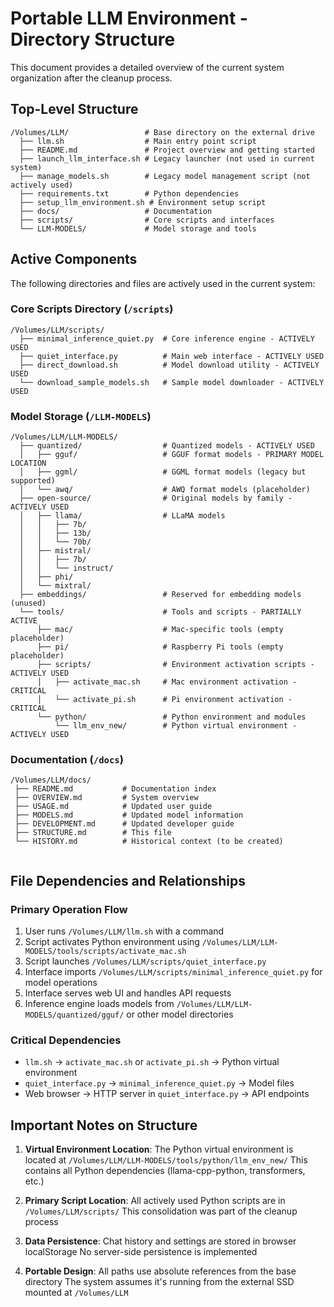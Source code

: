 # Portable LLM Environment - Directory Structure

This document provides a detailed overview of the current system organization after the cleanup process.

## Top-Level Structure

```
/Volumes/LLM/                 # Base directory on the external drive
  ├── llm.sh                  # Main entry point script
  ├── README.md               # Project overview and getting started
  ├── launch_llm_interface.sh # Legacy launcher (not used in current system)
  ├── manage_models.sh        # Legacy model management script (not actively used)
  ├── requirements.txt        # Python dependencies
  ├── setup_llm_environment.sh # Environment setup script
  ├── docs/                   # Documentation
  ├── scripts/                # Core scripts and interfaces
  └── LLM-MODELS/             # Model storage and tools
```

## Active Components

The following directories and files are actively used in the current system:

### Core Scripts Directory (`/scripts`)

```
/Volumes/LLM/scripts/
  ├── minimal_inference_quiet.py  # Core inference engine - ACTIVELY USED
  ├── quiet_interface.py          # Main web interface - ACTIVELY USED
  ├── direct_download.sh          # Model download utility - ACTIVELY USED
  └── download_sample_models.sh   # Sample model downloader - ACTIVELY USED
```

### Model Storage (`/LLM-MODELS`)

```
/Volumes/LLM/LLM-MODELS/
  ├── quantized/                  # Quantized models - ACTIVELY USED
  │   ├── gguf/                   # GGUF format models - PRIMARY MODEL LOCATION
  │   ├── ggml/                   # GGML format models (legacy but supported)
  │   └── awq/                    # AWQ format models (placeholder)
  ├── open-source/                # Original models by family - ACTIVELY USED
  │   ├── llama/                  # LLaMA models
  │   │   ├── 7b/
  │   │   ├── 13b/
  │   │   └── 70b/
  │   ├── mistral/
  │   │   ├── 7b/
  │   │   └── instruct/
  │   ├── phi/
  │   └── mixtral/
  ├── embeddings/                 # Reserved for embedding models (unused)
  └── tools/                      # Tools and scripts - PARTIALLY ACTIVE
      ├── mac/                    # Mac-specific tools (empty placeholder)
      ├── pi/                     # Raspberry Pi tools (empty placeholder)
      ├── scripts/                # Environment activation scripts - ACTIVELY USED
      │   ├── activate_mac.sh     # Mac environment activation - CRITICAL
      │   └── activate_pi.sh      # Pi environment activation - CRITICAL
      └── python/                 # Python environment and modules
          └── llm_env_new/        # Python virtual environment - ACTIVELY USED
```

### Documentation (`/docs`)

```
/Volumes/LLM/docs/
 ├── README.md           # Documentation index
 ├── OVERVIEW.md         # System overview
 ├── USAGE.md            # Updated user guide
 ├── MODELS.md           # Updated model information
 ├── DEVELOPMENT.md      # Updated developer guide
 ├── STRUCTURE.md        # This file
 └── HISTORY.md          # Historical context (to be created)
      
```

## File Dependencies and Relationships

### Primary Operation Flow

1. User runs `/Volumes/LLM/llm.sh` with a command
2. Script activates Python environment using `/Volumes/LLM/LLM-MODELS/tools/scripts/activate_mac.sh`
3. Script launches `/Volumes/LLM/scripts/quiet_interface.py`
4. Interface imports `/Volumes/LLM/scripts/minimal_inference_quiet.py` for model operations
5. Interface serves web UI and handles API requests
6. Inference engine loads models from `/Volumes/LLM/LLM-MODELS/quantized/gguf/` or other model directories

### Critical Dependencies

- `llm.sh` → `activate_mac.sh` or `activate_pi.sh` → Python virtual environment
- `quiet_interface.py` → `minimal_inference_quiet.py` → Model files
- Web browser → HTTP server in `quiet_interface.py` → API endpoints

## Important Notes on Structure

1. **Virtual Environment Location**:
   The Python virtual environment is located at `/Volumes/LLM/LLM-MODELS/tools/python/llm_env_new/`
   This contains all Python dependencies (llama-cpp-python, transformers, etc.)

2. **Primary Script Location**:
   All actively used Python scripts are in `/Volumes/LLM/scripts/`
   This consolidation was part of the cleanup process

3. **Data Persistence**:
   Chat history and settings are stored in browser localStorage
   No server-side persistence is implemented

4. **Portable Design**:
   All paths use absolute references from the base directory
   The system assumes it's running from the external SSD mounted at `/Volumes/LLM`